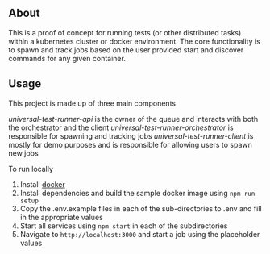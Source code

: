 ## About

This is a proof of concept for running tests (or other distributed tasks) within a kubernetes cluster or docker environment. The core functionality is to spawn and track jobs based on the user provided start and discover commands for any given container.

## Usage

This project is made up of three main components

*universal-test-runner-api* is the owner of the queue and interacts with both the orchestrator and the client
*universal-test-runner-orchestrator* is responsible for spawning and tracking jobs
*universal-test-runner-client* is mostly for demo purposes and is responsible for allowing users to spawn new jobs

To run locally
1. Install [docker](https://docs.docker.com/install/)
2. Install dependencies and build the sample docker image using `npm run setup`
3. Copy the .env.example files in each of the sub-directories to .env and fill in the appropriate values
4. Start all services using `npm start` in each of the subdirectories
5. Navigate to `http://localhost:3000` and start a job using the placeholder values
